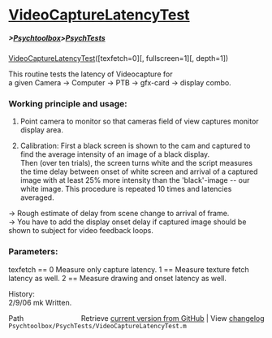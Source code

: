 # [VideoCaptureLatencyTest](VideoCaptureLatencyTest)
##### >[Psychtoolbox](Psychtoolbox)>[PsychTests](PsychTests)

[VideoCaptureLatencyTest](VideoCaptureLatencyTest)([texfetch=0][, fullscreen=1][, depth=1])  
  
This routine tests the latency of Videocapture for  
a given Camera -\> Computer -\> PTB -\> gfx-card -\> display combo.  
  
### Working principle and usage:  
  
1. Point camera to monitor so that cameras field of view captures monitor  
display area.  
  
2. Calibration: First a black screen is shown to the cam and captured to  
find the average intensity of an image of a black display.  
Then (over ten trials), the screen turns white and the script measures  
the time delay between onset of white screen and arrival of a captured  
image with at least 25% more intensity than the 'black'-image -- our  
white image. This procedure is repeated 10 times and latencies averaged.  
  
-\> Rough estimate of delay from scene change to arrival of frame.  
-\> You have to add the display onset delay if captured image should be  
shown to subject for video feedback loops.  
  
### Parameters:  
  
texfetch == 0 Measure only capture latency. 1 == Measure texture fetch  
latency as well. 2 == Measure drawing and onset latency as well.  
  
History:  
2/9/06 mk Written.  




<div class="code_header" style="text-align:right;">
  <span style="float:left;">Path&nbsp;&nbsp;</span> <span class="counter">Retrieve <a href=
  "https://raw.github.com/Psychtoolbox-3/Psychtoolbox-3/beta/Psychtoolbox/PsychTests/VideoCaptureLatencyTest.m">current version from GitHub</a> | View <a href=
  "https://github.com/Psychtoolbox-3/Psychtoolbox-3/commits/beta/Psychtoolbox/PsychTests/VideoCaptureLatencyTest.m">changelog</a></span>
</div>
<div class="code">
  <code>Psychtoolbox/PsychTests/VideoCaptureLatencyTest.m</code>
</div>

